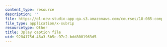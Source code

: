 ```yaml
---
content_type: resource
description: ''
file: https://ol-ocw-studio-app-qa.s3.amazonaws.com/courses/18-085-computational-science-and-engineering-i-fall-2008/9284175d46a35b5c97c2bdd8001963d5_-agCn_nWztQ.vtt
file_type: application/x-subrip
resourcetype: Other
title: 3play caption file
uid: 9284175d-46a3-5b5c-97c2-bdd8001963d5
---
```

